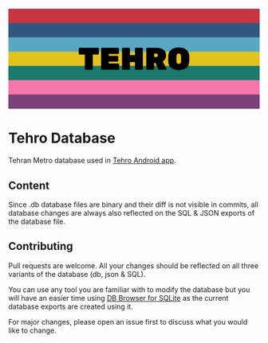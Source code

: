 ![Tehro Banner](https://github.com/yasandev/tehro-branding/raw/main/PROMO.png)

# Tehro Database
Tehran Metro database used in [Tehro Android app](https://github.com/yasandev/tehro-android).

## Content
Since .db database files are binary and their diff is not visible in commits, all database changes are always also reflected on the SQL & JSON exports of the database file.

## Contributing
Pull requests are welcome. All your changes should be reflected on all three variants of the database (db, json & SQL). 

You can use any tool you are familiar with to modify the database but you will have an easier time using [DB Browser for SQLite](https://github.com/sqlitebrowser/sqlitebrowser) as the current database exports are created using it.

For major changes, please open an issue first to discuss what you would like to change.
